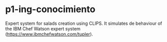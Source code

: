 # p1-ing-conocimiento
Expert system for salads creation using CLIPS. It simulates de behaviour of the IBM Chef Watson expert system (https://www.ibmchefwatson.com/tupler).
